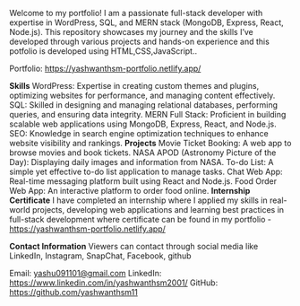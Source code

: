 Welcome to my portfolio! I am a passionate full-stack developer with expertise in WordPress, SQL, and MERN stack (MongoDB, Express, React, Node.js). This repository showcases my journey and the skills I’ve developed through various projects and hands-on experience and this potfolio is developed using HTML,CSS,JavaScript..

Portfolio: https://yashwanthsm-portfolio.netlify.app/

**Skills**
WordPress: Expertise in creating custom themes and plugins, optimizing websites for performance, and managing content effectively.
SQL: Skilled in designing and managing relational databases, performing queries, and ensuring data integrity.
MERN Full Stack: Proficient in building scalable web applications using MongoDB, Express, React, and Node.js.
SEO: Knowledge in search engine optimization techniques to enhance website visibility and rankings.
**Projects**
Movie Ticket Booking: A web app to browse movies and book tickets.
NASA APOD (Astronomy Picture of the Day): Displaying daily images and information from NASA.
To-do List: A simple yet effective to-do list application to manage tasks.
Chat Web App: Real-time messaging platform built using React and Node.js.
Food Order Web App: An interactive platform to order food online.
**Internship Certificate**
I have completed an internship where I applied my skills in real-world projects, developing web applications and learning best practices in full-stack development where certificate can be found in my portfolio - https://yashwanthsm-portfolio.netlify.app/

**Contact Information**
Viewers can contact through social media like LinkedIn, Instagram, SnapChat, Facebook, github 

Email: yashu091101@gmail.com
LinkedIn: https://www.linkedin.com/in/yashwanthsm2001/
GitHub: https://github.com/yashwanthsm11
